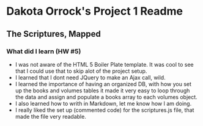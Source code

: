 # Dakota Orrock's Project 1 Readme
## The Scriptures, Mapped

### What did I learn (HW #5)
- I was not aware of the HTML 5 Boiler Plate template. It was cool to see that I could use that to skip alot of the project setup.
- I learned that I dont need JQuery to make an Ajax call, wild. 
- I learned the importance of having an organized DB, with how you set up the books and volumes tables it made it very easy to loop through the data and assign and populate a books array to each volumes object.
- I also learned how to writh in Markdown, let me know how I am doing. 
- I really liked the set up (commented code) for the scriptures.js file, that made the file very readable.
